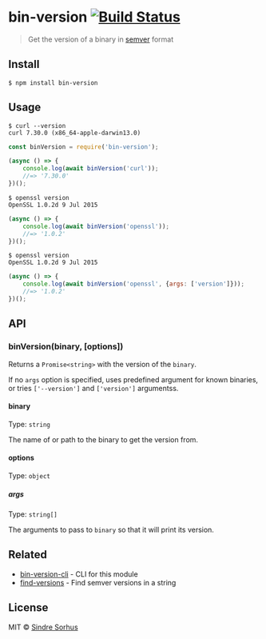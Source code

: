 # bin-version [![Build Status](https://travis-ci.com/sindresorhus/bin-version.svg?branch=master)](https://travis-ci.com/sindresorhus/bin-version)

> Get the version of a binary in [semver](https://github.com/npm/node-semver) format


## Install

```
$ npm install bin-version
```


## Usage

```
$ curl --version
curl 7.30.0 (x86_64-apple-darwin13.0)
```

```js
const binVersion = require('bin-version');

(async () => {
	console.log(await binVersion('curl'));
	//=> '7.30.0'
})();
```

```
$ openssl version
OpenSSL 1.0.2d 9 Jul 2015
```

```js
(async () => {
	console.log(await binVersion('openssl'));
	//=> '1.0.2'
})();
```

```
$ openssl version
OpenSSL 1.0.2d 9 Jul 2015
```

```js
(async () => {
	console.log(await binVersion('openssl', {args: ['version']}));
	//=> '1.0.2'
})();
```

## API

### binVersion(binary, [options])

Returns a `Promise<string>` with the version of the `binary`.

If no `args` option is specified, uses predefined argument for known binaries, or tries `['--version']` and `['version']` argumentss.

#### binary

Type: `string`

The name of or path to the binary to get the version from.

#### options

Type: `object`

##### args

Type: `string[]`

The arguments to pass to `binary` so that it will print its version.

## Related

- [bin-version-cli](https://github.com/sindresorhus/bin-version-cli) - CLI for this module
- [find-versions](https://github.com/sindresorhus/find-versions) - Find semver versions in a string


## License

MIT © [Sindre Sorhus](https://sindresorhus.com)
